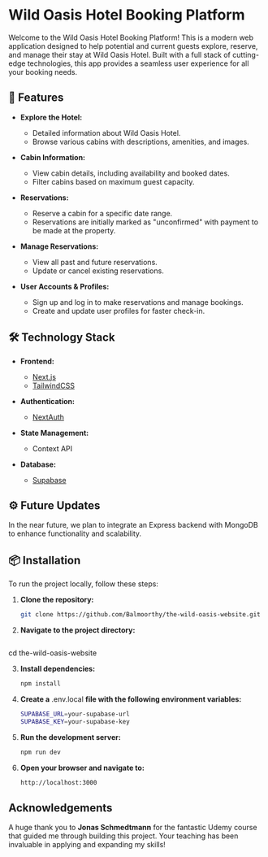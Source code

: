 # Wild Oasis Hotel Booking Platform

Welcome to the Wild Oasis Hotel Booking Platform! This is a modern web application designed to help potential and current guests explore, reserve, and manage their stay at Wild Oasis Hotel. Built with a full stack of cutting-edge technologies, this app provides a seamless user experience for all your booking needs.

## 🚀 Features

- **Explore the Hotel:**
  - Detailed information about Wild Oasis Hotel.
  - Browse various cabins with descriptions, amenities, and images.

- **Cabin Information:**
  - View cabin details, including availability and booked dates.
  - Filter cabins based on maximum guest capacity.

- **Reservations:**
  - Reserve a cabin for a specific date range.
  - Reservations are initially marked as "unconfirmed" with payment to be made at the property.

- **Manage Reservations:**
  - View all past and future reservations.
  - Update or cancel existing reservations.

- **User Accounts & Profiles:**
  - Sign up and log in to make reservations and manage bookings.
  - Create and update user profiles for faster check-in.

## 🛠️ Technology Stack

- **Frontend:**
  - [Next.js](https://nextjs.org/)
  - [TailwindCSS](https://tailwindcss.com/)

- **Authentication:**
  - [NextAuth](https://next-auth.js.org/)

- **State Management:**
  - Context API

- **Database:**
  - [Supabase](https://supabase.com/)

## ⚙️ Future Updates

In the near future, we plan to integrate an Express backend with MongoDB to enhance functionality and scalability.

## 📦 Installation

To run the project locally, follow these steps:

1. **Clone the repository:**
   ```bash
   git clone https://github.com/Balmoorthy/the-wild-oasis-website.git

2. **Navigate to the project directory:**
   ```bash
  cd the-wild-oasis-website 

3. **Install dependencies:**
   ```bash
   npm install

4. **Create a** .env.local **file with the following environment variables:**
   ```bash
   SUPABASE_URL=your-supabase-url
   SUPABASE_KEY=your-supabase-key

5. **Run the development server:**
   ```bash
   npm run dev
   
6. **Open your browser and navigate to:**
   ```bash
   http://localhost:3000
   
## Acknowledgements

A huge thank you to **Jonas Schmedtmann** for the fantastic Udemy course that guided me through building this project. Your teaching has been invaluable in applying and expanding my skills!
